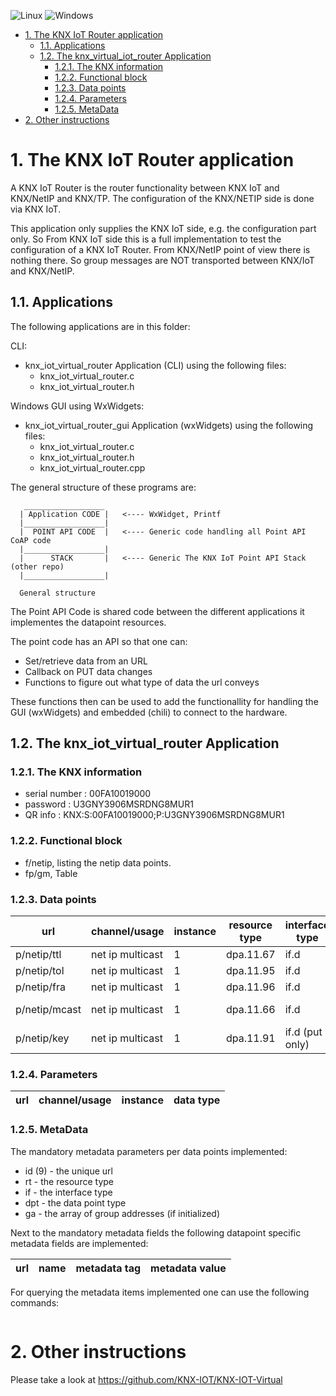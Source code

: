 ![Linux](https://github.com/KNX-IOT/KNX-IOT-Virtual-Router/actions/workflows/cmake-linux.yml/badge.svg)
![Windows](https://github.com/KNX-IOT/KNX-IOT-Virtual-Router/actions/workflows/cmake-windows.yml/badge.svg)

<!-- TOC -->

- [1. The KNX IoT Router application](#1-the-knx-iot-router-application)
  - [1.1. Applications](#11-applications)
  - [1.2. The knx\_virtual\_iot\_router Application](#12-the-knx_iot_virtual_router-application)
    - [1.2.1. The KNX information](#121-the-knx-information)
    - [1.2.2. Functional block](#122-functional-block)
    - [1.2.3. Data points](#123-data-points)
    - [1.2.4. Parameters](#124-parameters)
    - [1.2.5. MetaData](#125-metadata)
- [2. Other instructions](#2-other-instructions)

<!-- /TOC -->

# 1. The KNX IoT Router application

A KNX IoT Router is the router functionality between KNX IoT and KNX/NetIP and KNX/TP.
The configuration of the KNX/NETIP side is done via KNX IoT.

This application only supplies the KNX IoT side, e.g. the configuration part only. 
So From KNX IoT side this is a full implementation to test the configuration of a KNX IoT Router.
From KNX/NetIP point of view there is nothing there.
So group messages are NOT transported between KNX/IoT and KNX/NetIP.

## 1.1. Applications

The following applications are in this folder:

CLI:

- knx_iot_virtual_router Application (CLI) using the following files:
  - knx_iot_virtual_router.c
  - knx_iot_virtual_router.h

Windows GUI using WxWidgets:

- knx_iot_virtual_router_gui Application (wxWidgets) using the following files:
  - knx_iot_virtual_router.c
  - knx_iot_virtual_router.h
  - knx_iot_virtual_router.cpp

The general structure of these programs are:

```
   __________________
  | Application CODE |   <---- WxWidget, Printf
  |__________________|
  |  POINT API CODE  |   <---- Generic code handling all Point API CoAP code
  |__________________|
  |      STACK       |   <---- Generic The KNX IoT Point API Stack (other repo)
  |__________________|

  General structure
```

The Point API Code is shared code between the different applications
it implementes the datapoint resources.

The point code has an API so that one can:

- Set/retrieve data from an URL
- Callback on PUT data changes
- Functions to figure out what type of data the url conveys

These functions then can be used to add the functionallity for
handling the GUI (wxWidgets) and embedded (chili) to connect to the hardware.

## 1.2. The knx_iot_virtual_router Application

### 1.2.1. The KNX information

- serial number : 00FA10019000
- password : U3GNY3906MSRDNG8MUR1
- QR info : KNX:S:00FA10019000;P:U3GNY3906MSRDNG8MUR1

### 1.2.2. Functional block

- f/netip, listing the netip data points.
- fp/gm, Table

### 1.2.3. Data points

| url  | channel/usage       | instance |resource type | interface type | data type |
|------| --------------------| -------- | -------------| ---------------|-----------|
|p/netip/ttl| net ip multicast | 1 | dpa.11.67 | if.d |integer|
|p/netip/tol| net ip multicast | 1 | dpa.11.95 | if.d |integer|
|p/netip/fra| net ip multicast | 1 | dpa.11.96 | if.d |integer|
|p/netip/mcast| net ip multicast | 1 | dpa.11.66 | if.d  | binary string|
|p/netip/key| net ip multicast | 1 | dpa.11.91 | if.d (put only) |binary string|

### 1.2.4. Parameters

| url  | channel/usage   | instance | data type |
|------| ----------------| ---------| --------- |

### 1.2.5. MetaData

The mandatory metadata parameters per data points implemented:

- id (9) - the unique url
- rt - the resource type
- if - the interface type
- dpt - the data point type
- ga - the array of group addresses (if initialized)

Next to the mandatory metadata fields the following datapoint specific metadata fields are implemented:

| url  | name   | metadata tag | metadata value |
|------| ----------------| ---------| --------- |

For querying the metadata items implemented one can use the following commands:

```
```

# 2. Other instructions

Please take a look at https://github.com/KNX-IOT/KNX-IOT-Virtual
